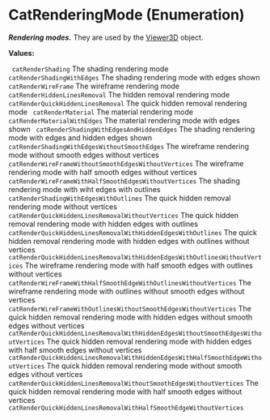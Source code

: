 # CatRenderingMode (Enumeration)

**_Rendering modes._**
They are used by the [Viewer3D](../InfInterfaces/interface_Viewer3D_12290.md) object.

**Values:**

` catRenderShading`      The shading rendering mode
` catRenderShadingWithEdges`      The shading rendering mode with edges shown
` catRenderWireFrame`      The wireframe rendering mode
` catRenderHiddenLinesRemoval`      The hidden removal rendering mode
` catRenderQuickHiddenLinesRemoval`      The quick hidden removal rendering mode
` catRenderMaterial`      The material rendering mode
` catRenderMaterialWithEdges`      The material rendering mode with edges shown
` catRenderShadingWithEdgesAndHiddenEdges`      The shading rendering mode with edges and hidden edges shown
` catRenderShadingWithEdgesWithoutSmoothEdges`      The wireframe rendering mode without smooth edges without vertices
` catRenderWireFrameWithoutSmoothEdgesWithoutVertices`      The wireframe rendering mode with half smooth edges without vertices
` catRenderWireFrameWithHalfSmoothEdgesWithoutVertices`      The shading rendering mode with wiht edges with outlines
` catRenderShadingWithEdgesWithOutlines`      The quick hidden removal rendering mode without vertices
` catRenderQuickHiddenLinesRemovalWithoutVertices`      The quick hidden removal rendering mode with hidden edges with outlines
` catRenderQuickHiddenLinesRemovalWithHiddenEdgesWithOutlines`      The quick hidden removal rendering mode with hidden edges with outlines without vertices
` catRenderQuickHiddenLinesRemovalWithHiddenEdgesWithOutlinesWithoutVertices`      The wireframe rendering mode with half smooth edges with outlines without vertices
` catRenderWireFrameWithHalfSmoothEdgeWithOutlinesWithoutVertices`      The wireframe rendering mode with outlines without smooth edges without vertices
` catRenderWireFrameWithOutlinesWithoutSmoothEdgesWithoutVertices`      The quick hidden removal rendering mode with hidden edges without smooth edges without vertices
` catRenderQuickHiddenLinesRemovalWithHiddenEdgesWithoutSmoothEdgesWithoutVertices`      The quick hidden removal rendering mode with hidden edges with half smooth edges without vertices
` catRenderQuickHiddenLinesRemovalWithHiddenEdgesWithHalfSmoothEdgeWithoutVertices`      The quick hidden removal rendering mode without smooth edges vithout vertices
` catRenderQuickHiddenLinesRemovalWithoutSmoothEdgesWithoutVertices`      The quick hidden removal rendering mode with half smooth edges without vertices
` catRenderQuickHiddenLinesRemovalWithHalfSmoothEdgeWithoutVertices`
